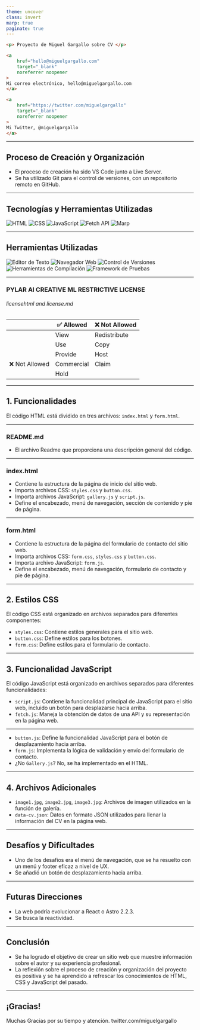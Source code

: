 ```yaml
---
theme: uncover
class: invert
marp: true
paginate: true
---
```


```html
<p> Proyecto de Miguel Gargallo sobre CV </p>

<a 
    href="hello@miguelgargallo.com"
    target="_blank"
    noreferrer noopener
>
Mi correo electrónico, hello@miguelgargallo.com
</a>

<a 
    href="https://twitter.com/miguelgargallo"
    target="_blank"
    noreferrer noopener
>
Mi Twitter, @miguelgargallo
</a>
```

---

## Proceso de Creación y Organización

- El proceso de creación ha sido VS Code junto a Live Server.
- Se ha utilizado Git para el control de versiones, con un repositorio remoto en GitHub.

---

## Tecnologías y Herramientas Utilizadas

![HTML](https://img.shields.io/badge/HTML-HTML5-orange)
![CSS](https://img.shields.io/badge/CSS-CSS3-blue)
![JavaScript](https://img.shields.io/badge/JavaScript-ES6-yellow)
![Fetch API](https://img.shields.io/badge/Fetch_API-API-red)
![Marp](https://img.shields.io/badge/Marp-Markdown-blue)

---

## Herramientas Utilizadas

![Editor de Texto](https://img.shields.io/badge/Editor_de_Texto-VS_Code-blue)
![Navegador Web](https://img.shields.io/badge/Navegador_Web-Chrome-green)
![Control de Versiones](https://img.shields.io/badge/Control_de_Versiones-Git-blueviolet)
![Herramientas de Compilación](https://img.shields.io/badge/Herramientas_de_Compilación-NPM-yellow)
![Framework de Pruebas](https://img.shields.io/badge/Framework_de_Pruebas-Jest-orange)

---

### PYLAR AI CREATIVE ML RESTRICTIVE LICENSE
###### licensehtml and license.md

|               | ✅ Allowed  | ❌ Not Allowed |
| ------------- | ---------- | ------------- |
|               | View       | Redistribute  |
|               | Use        | Copy          |
|               | Provide    | Host          |
| ❌ Not Allowed | Commercial | Claim         |
|               | Hold       |               |


---

## 1. Funcionalidades

El código HTML está dividido en tres archivos: `index.html` y `form.html`.

---

### README.md

- El archivo Readme que proporciona una descripción general del código.

---

### index.html

- Contiene la estructura de la página de inicio del sitio web.
- Importa archivos CSS: `styles.css` y `button.css`.
- Importa archivos JavaScript: `gallery.js` y `script.js`.
- Define el encabezado, menú de navegación, sección de contenido y pie de página.


---

### form.html

- Contiene la estructura de la página del formulario de contacto del sitio web.
- Importa archivos CSS: `form.css`, `styles.css` y `button.css`.
- Importa archivo JavaScript: `form.js`.
- Define el encabezado, menú de navegación, formulario de contacto y pie de página.

---

## 2. Estilos CSS

El código CSS está organizado en archivos separados para diferentes componentes:

- `styles.css`: Contiene estilos generales para el sitio web.
- `button.css`: Define estilos para los botones.
- `form.css`: Define estilos para el formulario de contacto.

---

## 3. Funcionalidad JavaScript

El código JavaScript está organizado en archivos separados para diferentes funcionalidades:

- `script.js`: Contiene la funcionalidad principal de JavaScript para el sitio web, incluido un botón para desplazarse hacia arriba.
- `fetch.js`: Maneja la obtención de datos de una API y su representación en la página web.

---

- `button.js`: Define la funcionalidad JavaScript para el botón de desplazamiento hacia arriba.
- `form.js`: Implementa la lógica de validación y envío del formulario de contacto.
- ¿No `Gallery.js`? No, se ha implementado en el HTML.

---

## 4. Archivos Adicionales

- `image1.jpg`, `image2.jpg`, `image3.jpg`: Archivos de imagen utilizados en la función de galería.
- `data-cv.json`: Datos en formato JSON utilizados para llenar la información del CV en la página web.

---

## Desafíos y Dificultades

- Uno de los desafios era el menú de navegación, que se ha resuelto con un menú y footer eficaz a nivel de UX.
- Se añadió un botón de desplazamiento hacia arriba.

---

## Futuras Direcciones

- La web podría evolucionar a React o Astro 2.2.3.
- Se busca la reactividad.

---

## Conclusión

- Se ha logrado el objetivo de crear un sitio web que muestre información sobre el autor y su experiencia profesional.
- La reflexión sobre el proceso de creación y organización del proyecto es positiva y se ha aprendido a refrescar los conocimientos de HTML, CSS y JavaScript del pasado.

---

## ¡Gracias!

Muchas Gracias por su tiempo y atención.
twitter.com/miguelgargallo

